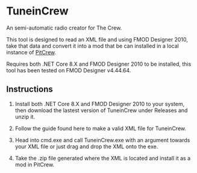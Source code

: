 # TuneinCrew
An semi-automatic radio creator for The Crew.

This tool is designed to read an XML file and using FMOD Designer 2010, take that data and convert it into a mod that be can installed in a local instance of [PitCrew](https://github.com/Telonof/PitCrew).

Requires both .NET Core 8.X and FMOD Designer 2010 to be installed, this tool has been tested on FMOD Designer v4.44.64.

## Instructions
1. Install both .NET Core 8.X and FMOD Designer 2010 to your system, then download the lastest version of TuneinCrew under Releases and unzip it.

2. Follow the guide found here to make a valid XML file for TuneinCrew.

3. Head into cmd.exe and call TuneinCrew.exe with an argument towards your XML file or just drag and drop the XML onto the exe.

4. Take the .zip file generated where the XML is located and install it as a mod in PitCrew.